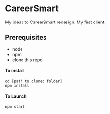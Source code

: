 # CareerSmart

My ideas to CareerSmart redesign. My first client. 

## Prerequisites
- node
- npm
- clone this repo

#### To install 

```
cd [path to cloned folder]
npm install
```

#### To Launch
``` 
npm start
```

